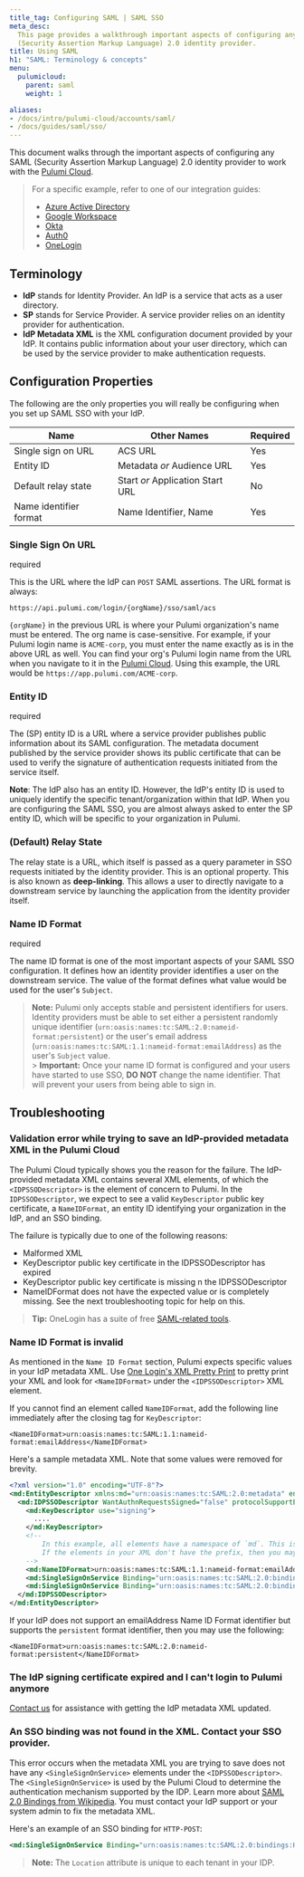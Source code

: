 ```yaml
---
title_tag: Configuring SAML | SAML SSO
meta_desc:
  This page provides a walkthrough important aspects of configuring any SAML
  (Security Assertion Markup Language) 2.0 identity provider.
title: Using SAML
h1: "SAML: Terminology & concepts"
menu:
  pulumicloud:
    parent: saml
    weight: 1

aliases:
- /docs/intro/pulumi-cloud/accounts/saml/
- /docs/guides/saml/sso/
---
```


This document walks through the important aspects of configuring any SAML (Security Assertion Markup Language) 2.0 identity provider to work
with the [Pulumi Cloud](/docs/pulumi-cloud/).

> For a specific example, refer to one of our integration guides:
>
> - [Azure Active Directory](/docs/pulumi-cloud/access-management/saml/aad/)
> - [Google Workspace](/docs/pulumi-cloud/access-management/saml/gsuite/)
> - [Okta](/docs/pulumi-cloud/access-management/saml/okta/)
> - [Auth0](/docs/pulumi-cloud/access-management/saml/auth0/)
> - [OneLogin](/docs/pulumi-cloud/access-management/saml/onelogin/)

## Terminology

- **IdP** stands for Identity Provider. An IdP is a service that acts as a user directory.
- **SP** stands for Service Provider. A service provider relies on an identity provider for authentication.
- **IdP Metadata XML** is the XML configuration document provided by your IdP. It contains public information about your user directory,
  which can be used by the service provider to make authentication requests.

## Configuration Properties

The following are the only properties you will really be configuring when you set up SAML SSO with your IdP.

| Name                   | Other Names                      | Required |
| ---------------------- | -------------------------------- | -------- |
| Single sign on URL     | ACS URL                          | Yes      |
| Entity ID              | Metadata _or_ Audience URL       | Yes      |
| Default relay state    | Start _or_ Application Start URL | No       |
| Name identifier format | Name Identifier, Name            | Yes      |

### Single Sign On URL

<span class="badge badge-required">required</span>

This is the URL where the IdP can `POST` SAML assertions. The URL format is always:

`https://api.pulumi.com/login/{orgName}/sso/saml/acs`

`{orgName}` in the previous URL is where your Pulumi organization's name must be entered. The org name is case-sensitive. For example, if your Pulumi login name is `ACME-corp`, you must enter the name exactly as is in the above URL as well. You can find your org's Pulumi login name from the URL when you navigate to it in the [Pulumi Cloud](https://app.pulumi.com). Using this example, the URL would be `https://app.pulumi.com/ACME-corp`.

### Entity ID

<span class="badge badge-required">required</span>

The (SP) entity ID is a URL where a service provider publishes public information about its SAML configuration. The metadata document published by the service provider shows its public certificate that can be used to verify the signature of authentication requests initiated from the service itself.

**Note**: The IdP also has an entity ID. However, the IdP's entity ID is used to uniquely identify the specific tenant/organization within that IdP. When you are configuring the SAML SSO, you are almost always asked to enter the SP entity ID, which will be specific to your organization in Pulumi.

### (Default) Relay State

The relay state is a URL, which itself is passed as a query parameter in SSO requests initiated by the identity provider. This is an optional property. This is also known as **deep-linking**. This allows a user to directly navigate to a downstream service by launching the application from the identity provider itself.

### Name ID Format

<span class="badge badge-required">required</span>

The name ID format is one of the most important aspects of your SAML SSO configuration. It defines how an identity provider identifies a user on the downstream service. The value of the format defines what value would be used for the user's `Subject`.

> **Note:** Pulumi only accepts stable and persistent identifiers for users. Identity providers must be able to set either a persistent randomly unique identifier (`urn:oasis:names:tc:SAML:2.0:nameid-format:persistent`) or the user's email address (`urn:oasis:names:tc:SAML:1.1:nameid-format:emailAddress`) as the user's `Subject` value.
> <br /> > **Important:** Once your name ID format is configured and your users have started to use SSO, **DO NOT** change the name identifier. That will prevent your users from being able to sign in.

## Troubleshooting

### Validation error while trying to save an IdP-provided metadata XML in the Pulumi Cloud

The Pulumi Cloud typically shows you the reason for the failure. The IdP-provided metadata XML
contains several XML elements, of which the `<IDPSSODescriptor>` is the element of concern to Pulumi. In the `IDPSSODescriptor`, we expect to see a valid `KeyDescriptor` public key certificate, a `NameIDFormat`, an entity ID identifying your organization in the IdP, and an SSO binding.

The failure is typically due to one of the following reasons:

- Malformed XML
- KeyDescriptor public key certificate in the IDPSSODescriptor has expired
- KeyDescriptor public key certificate is missing n the IDPSSODescriptor
- NameIDFormat does not have the expected value or is completely missing. See the next troubleshooting topic for help on this.

> **Tip:** OneLogin has a suite of free [SAML-related tools](https://www.samltool.com/prettyprint.php).

### Name ID Format is invalid

As mentioned in the `Name ID Format` section, Pulumi expects specific values in your IdP metadata XML.
Use [One Login's XML Pretty Print](https://www.samltool.com/prettyprint.php) to pretty print your XML and look for `<NameIDFormat>` under the `<IDPSSODescriptor>` XML element.

If you cannot find an element called `NameIDFormat`, add the following line immediately after the closing tag for `KeyDescriptor`:

`<NameIDFormat>urn:oasis:names:tc:SAML:1.1:nameid-format:emailAddress</NameIDFormat>`

Here's a sample metadata XML. Note that some values were removed for brevity.

```xml
<?xml version="1.0" encoding="UTF-8"?>
<md:EntityDescriptor xmlns:md="urn:oasis:names:tc:SAML:2.0:metadata" entityID="...">
  <md:IDPSSODescriptor WantAuthnRequestsSigned="false" protocolSupportEnumeration="urn:oasis:names:tc:SAML:2.0:protocol">
    <md:KeyDescriptor use="signing">
      ....
    </md:KeyDescriptor>
    <!--
        In this example, all elements have a namespace of `md`. This is why the NameIDFormat has a prefix of `md:`.
        If the elements in your XML don't have the prefix, then you may skip that.
    -->
    <md:NameIDFormat>urn:oasis:names:tc:SAML:1.1:nameid-format:emailAddress</md:NameIDFormat>
    <md:SingleSignOnService Binding="urn:oasis:names:tc:SAML:2.0:bindings:HTTP-POST" Location="..."/>
    <md:SingleSignOnService Binding="urn:oasis:names:tc:SAML:2.0:bindings:HTTP-Redirect" Location="..."/>
  </md:IDPSSODescriptor>
</md:EntityDescriptor>
```

If your IdP does not support an emailAddress Name ID Format identifier but supports the `persistent` format identifier, then you may use the following:

`<NameIDFormat>urn:oasis:names:tc:SAML:2.0:nameid-format:persistent</NameIDFormat>`

### The IdP signing certificate expired and I can't login to Pulumi anymore

[Contact us](/about#contact-us) for assistance with getting the IdP metadata XML updated.

### An SSO binding was not found in the XML. Contact your SSO provider.

This error occurs when the metadata XML you are trying to save does not have any `<SingleSignOnService>` elements under the `<IDPSSODescriptor>`. The `<SingleSignOnService>` is used by the Pulumi Cloud to determine the authentication mechanism supported by the IDP. Learn more about [SAML 2.0 Bindings from Wikipedia](https://en.wikipedia.org/wiki/SAML_2.0#SAML_2.0_Bindings). You must contact your IdP support or your system admin to fix the metadata XML.

Here's an example of an SSO binding for `HTTP-POST`:

```xml
<md:SingleSignOnService Binding="urn:oasis:names:tc:SAML:2.0:bindings:HTTP-POST" Location="..."/>
```

> **Note:** The `Location` attribute is unique to each tenant in your IDP.
